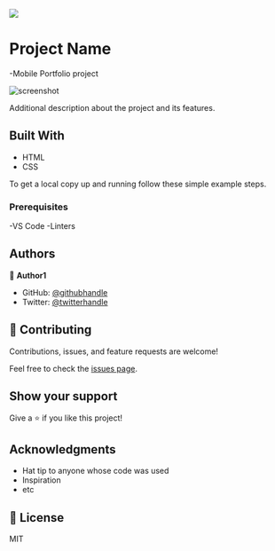 ![](https://img.shields.io/badge/Microverse-blueviolet)

# Project Name

-Mobile Portfolio project

![screenshot](./app_screenshot.png)

Additional description about the project and its features.

## Built With

- HTML
- CSS

To get a local copy up and running follow these simple example steps.

### Prerequisites
-VS Code
-Linters

## Authors

👤 **Author1**

- GitHub: [@githubhandle](https://github.com/telanet)
- Twitter: [@twitterhandle](https://twitter.com/Ben54647605)

## 🤝 Contributing

Contributions, issues, and feature requests are welcome!

Feel free to check the [issues page](../../issues/).

## Show your support

Give a ⭐️ if you like this project!

## Acknowledgments

- Hat tip to anyone whose code was used
- Inspiration
- etc

## 📝 License
MIT
